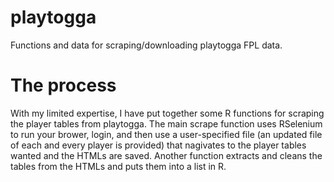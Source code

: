# playtogga
Functions and data for scraping/downloading playtogga FPL data.  

# The process
With my limited expertise, I have put together some R functions for scraping the player tables from playtogga. The main scrape function uses RSelenium to run your brower, login, and then use a user-specified file (an updated file of each and every player is provided) that nagivates to the player tables wanted and the HTMLs are saved. Another function extracts and cleans the tables from the HTMLs and puts them into a list in R.

